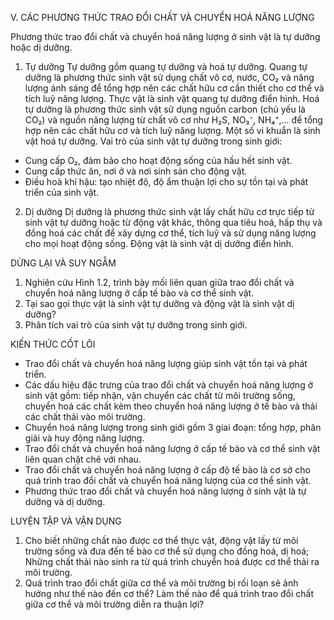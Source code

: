 V. CÁC PHƯƠNG THỨC TRAO ĐỔI CHẤT VÀ CHUYỂN HOÁ NĂNG LƯỢNG

Phương thức trao đổi chất và chuyển hoá năng lượng ở sinh vật là tự dưỡng hoặc dị dưỡng.

1. Tự dưỡng
Tự dưỡng gồm quang tự dưỡng và hoá tự dưỡng.
Quang tự dưỡng là phương thức sinh vật sử dụng chất vô cơ, nước, CO₂ và năng lượng ánh sáng để tổng hợp nên các chất hữu cơ cần thiết cho cơ thể và tích luỹ năng lượng. Thực vật là sinh vật quang tự dưỡng điển hình.
Hoá tự dưỡng là phương thức sinh vật sử dụng nguồn carbon (chủ yếu là CO₂) và nguồn năng lượng từ chất vô cơ như H₂S, NO₃⁻, NH₄⁺,... để tổng hợp nên các chất hữu cơ và tích luỹ năng lượng. Một số vi khuẩn là sinh vật hoá tự dưỡng.
Vai trò của sinh vật tự dưỡng trong sinh giới:
- Cung cấp O₂, đảm bảo cho hoạt động sống của hầu hết sinh vật.
- Cung cấp thức ăn, nơi ở và nơi sinh sản cho động vật.
- Điều hoà khí hậu: tạo nhiệt độ, độ ẩm thuận lợi cho sự tồn tại và phát triển của sinh vật.

2. Dị dưỡng
Dị dưỡng là phương thức sinh vật lấy chất hữu cơ trực tiếp từ sinh vật tự dưỡng hoặc từ động vật khác, thông qua tiêu hoá, hấp thụ và đồng hoá các chất để xây dựng cơ thể, tích luỹ và sử dụng năng lượng cho mọi hoạt động sống. Động vật là sinh vật dị dưỡng điển hình.

DỪNG LẠI VÀ SUY NGẪM
1. Nghiên cứu Hình 1.2, trình bày mối liên quan giữa trao đổi chất và chuyển hoá năng lượng ở cấp tế bào và cơ thể sinh vật.
2. Tại sao gọi thực vật là sinh vật tự dưỡng và động vật là sinh vật dị dưỡng?
3. Phân tích vai trò của sinh vật tự dưỡng trong sinh giới.

KIẾN THỨC CỐT LÕI
- Trao đổi chất và chuyển hoá năng lượng giúp sinh vật tồn tại và phát triển.
- Các dấu hiệu đặc trưng của trao đổi chất và chuyển hoá năng lượng ở sinh vật gồm: tiếp nhận, vận chuyển các chất từ môi trường sống, chuyển hoá các chất kèm theo chuyển hoá năng lượng ở tế bào và thải các chất thải vào môi trường.
- Chuyển hoá năng lượng trong sinh giới gồm 3 giai đoạn: tổng hợp, phân giải và huy động năng lượng.
- Trao đổi chất và chuyển hoá năng lượng ở cấp tế bào và cơ thể sinh vật liên quan chặt chẽ với nhau.
- Trao đổi chất và chuyển hoá năng lượng ở cấp độ tế bào là cơ sở cho quá trình trao đổi chất và chuyển hoá năng lượng của cơ thể sinh vật.
- Phương thức trao đổi chất và chuyển hoá năng lượng ở sinh vật là tự dưỡng và dị dưỡng.

LUYỆN TẬP VÀ VẬN DỤNG
1. Cho biết những chất nào được cơ thể thực vật, động vật lấy từ môi trường sống và đưa đến tế bào cơ thể sử dụng cho đồng hoá, dị hoá; Những chất thải nào sinh ra từ quá trình chuyển hoá được cơ thể thải ra môi trường.
2. Quá trình trao đổi chất giữa cơ thể và môi trường bị rối loạn sẽ ảnh hưởng như thế nào đến cơ thể? Làm thế nào để quá trình trao đổi chất giữa cơ thể và môi trường diễn ra thuận lợi?